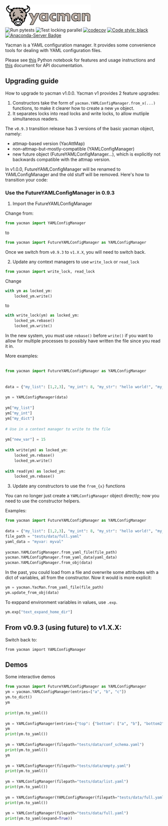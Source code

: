<img src="https://raw.githubusercontent.com/databio/yacman/master/docs/img/yacman_logo.svg?sanitize=true" alt="yacman" height="70"/><br>
![Run pytests](https://github.com/databio/yacman/workflows/Run%20pytests/badge.svg)
![Test locking parallel](https://github.com/databio/yacman/workflows/Test%20locking%20parallel/badge.svg)
[![codecov](https://codecov.io/gh/databio/yacman/branch/master/graph/badge.svg)](https://codecov.io/gh/databio/yacman)
[![Code style: black](https://img.shields.io/badge/code%20style-black-000000.svg)](https://github.com/psf/black)
[![Anaconda-Server Badge](https://anaconda.org/conda-forge/yacman/badges/version.svg)](https://anaconda.org/conda-forge/yacman)

Yacman is a YAML configuration manager. It provides some convenience tools for dealing with YAML configuration files.

Please see [this](docs/usage.md) Python notebook for features and usage instructions and [this](docs/api_docs.md) document for API documentation.

## Upgrading guide

How to upgrade to yacman v1.0.0.
Yacman v1 provides 2 feature upgrades:

1. Constructors take the form of `yacman.YAMLConfigManager.from_x(...)` functions, to make it clearer how to 
create a new `ym` object.
2. It separates locks into read locks and write locks, to allow mutliple simultaneous readers.

The `v0.9.3` transition release has 3 versions of the basic yacman object, namely: 
- attmap-based version (YacAttMap)
- non-attmap-but-mostly-compatible (YAMLConfigManager)
- new future object (FutureYAMLConfigManager...), which is explicitly not backwards compatible with the attmap version.

In v1.0.0, FutureYAMLConfigManager will be renamed to YAMLConfigManager and the old stuff will be removed.
Here's how to transition your code:

### Use the FutureYAMLConfigManager in 0.9.3

1. Import the FutureYAMLConfigManager

Change from:

```python
from yacman import YAMLConfigManager
```

to 

```python
from yacman import FutureYAMLConfigManager as YAMLConfigManager
```

Once we switch from `v0.9.3` to `v1.X.X`, you will need to switch back.

2. Update any context managers to use `write_lock` or `read_lock`

```python
from yacman import write_lock, read_lock
```

Change

```python
with ym as locked_ym:
    locked_ym.write()
```	

to


```python
with write_lock(ym) as locked_ym:
    locked_ym.rebase()
    locked_ym.write()
```

In the new system, you must use `rebase()` before `write()` if you want to allow for multiple processes to possibly have written the file since you read it in.



More examples:

```python

from yacman import FutureYAMLConfigManager as YAMLConfigManager


data = {"my_list": [1,2,3], "my_int": 8, "my_str": "hello world!", "my_dict": {"nested_val": 15}}

ym = YAMLConfigManager(data)

ym["my_list"]
ym["my_int"]
ym["my_dict"]

# Use in a context manager to write to the file

ym["new_var"] = 15

with write(ym) as locked_ym:
    locked_ym.rebase()
    locked_ym.write()

with read(ym) as locked_ym:
    locked_ym.rebase()

```




3. Update any constructors to use the `from_{x}` functions

You can no longer just create a `YAMLConfigManager` object directly; now you need to use the constructor helpers.

Examples:

```python
from yacman import FutureYAMLConfigManager as YAMLConfigManager

data = {"my_list": [1,2,3], "my_int": 8, "my_str": "hello world!", "my_dict": {"nested_val": 15}}
file_path = "tests/data/full.yaml"
yaml_data = "myvar: myval"

yacman.YAMLConfigManager.from_yaml_file(file_path)
yacman.YAMLConfigManager.from_yaml_data(yaml_data)
yacman.YAMLConfigManager.from_obj(data)

```

In the past, you could load from a file and overwrite some attributes with a dict of variables, all from the constructor.
Now it would is more explicit:

```python
ym = yacman.YacMan.from_yaml_file(file_path)
ym.update_from_obj(data)
```

To exppand environment variables in values, use `.exp`.

```python
ym.exp["text_expand_home_dir"]
```

## From v0.9.3 (using future) to v1.X.X:

Switch back to: 

```
from yacman import YAMLConfigManager
```





## Demos

Some interactive demos

```python
from yacman import FutureYAMLConfigManager as YAMLConfigManager
ym = yacman.YAMLConfigManager(entries=["a", "b", "c"])
ym.to_dict()
ym

print(ym.to_yaml())

ym = YAMLConfigManager(entries={"top": {"bottom": ["a", "b"], "bottom2": "a"}, "b": "c"})
ym
print(ym.to_yaml())

ym = YAMLConfigManager(filepath="tests/data/conf_schema.yaml")
print(ym.to_yaml())
ym

ym = YAMLConfigManager(filepath="tests/data/empty.yaml")
print(ym.to_yaml())

ym = YAMLConfigManager(filepath="tests/data/list.yaml")
print(ym.to_yaml())

ym = YAMLConfigManager(YAMLConfigManager(filepath="tests/data/full.yaml").exp)
print(ym.to_yaml())

ym = YAMLConfigManager(filepath="tests/data/full.yaml")
print(ym.to_yaml(expand=True))

```
